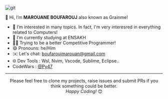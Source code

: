 ![git](https://github.com/MarouaneBouf/MarouaneBouf/assets/104838272/cf828b3c-a61c-4784-a418-3fc8c8a88d0e)

👋 Hi, I’m <b style="font-weight: 700">MAROUANE BOUFAROUJ</b> also known as Grainme!
- 🔭 I’m interested in many topics. In fact, I'm very interesred in everything related to Computers!
- 🌱 I’m currently studying at ENSAKH
- 👨‍💻 Trying to be a better Competitive Programmer!
- 😄 Pronouns: he/Him
- ✉️ Let's chat: boufaroujmarouan@gmail.com
- 🌐 Dev Tools : Wsl, Nvim, Vscode, Sublime, Eclipse..
- CodeWars : <a href="https://www.codewars.com/users/Py47">@Py47</a>

<hr>
<div align="center">
Please feel free to clone my projects, raise issues and submit PRs if you think something could be better. <br>
<i>Happy Coding!</i> 😊
